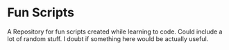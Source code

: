 # Fun Scripts

A Repository for fun scripts created while learning to code. Could include a lot of random stuff. I doubt if something here would be actually useful. 
